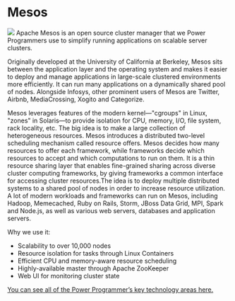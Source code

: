 # Mesos

![](https://files.slack.com/files-pri/T5ZCCM18S-FBYKT2FUG/infosys_pp_github_infographic-02.png)
Apache Mesos is an open source cluster manager that we Power Programmers use to simplify running applications on scalable server clusters.

Originally developed at the University of California at Berkeley, Mesos sits between the application layer and the operating system and makes it easier to deploy and manage applications in large-scale clustered environments more efficiently. It can run many applications on a dynamically shared pool of nodes. Alongside Infosys, other prominent users of Mesos are Twitter, Airbnb, MediaCrossing, Xogito and Categorize.

Mesos leverages features of the modern kernel—"cgroups" in Linux, "zones" in Solaris—to provide isolation for CPU, memory, I/O, file system, rack locality, etc. The big idea is to make a large collection of heterogeneous resources. Mesos introduces a distributed two-level scheduling mechanism called resource offers. Mesos decides how many resources to offer each framework, while frameworks decide which resources to accept and which computations to run on them. It is a thin resource sharing layer that enables fine-grained sharing across diverse cluster computing frameworks, by giving frameworks a common interface for accessing cluster resources.The idea is to deploy multiple distributed systems to a shared pool of nodes in order to increase resource utilization. A lot of modern workloads and frameworks can run on Mesos, including Hadoop, Memecached, Ruby on Rails, Storm, JBoss Data Grid, MPI, Spark and Node.js, as well as various web servers, databases and application servers.

Why we use it:

* Scalability to over 10,000 nodes
* Resource isolation for tasks through Linux Containers
* Efficient CPU and memory-aware resource scheduling
* Highly-available master through Apache ZooKeeper
* Web UI for monitoring cluster state

[You can see all of the Power Programmer’s key technology areas here.](https://github.com/InfosysUS/power-programmer/blob/master/Key%20Technology%20Areas.jpg)
